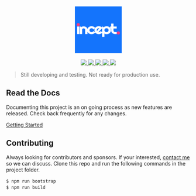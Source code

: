 <p align="center">
  <img src="https://raw.githubusercontent.com/inceptjs/incept.js/main/docs/assets/incept-logo-square-2.png" height="128" />
</p>

<p align="center">
  <a aria-label="NPM version" href="https://www.npmjs.com/package/inceptjs">
    <img src="https://img.shields.io/npm/v/inceptjs.svg?style=for-the-badge" />
  </a>
  <a aria-label="License" href="https://github.com/inceptjs/incept.js/blob/main/LICENSE">
    <img src="https://img.shields.io/npm/l/inceptjs.svg?style=for-the-badge" />
  </a>
  <a aria-label="Downloads" href="https://www.npmjs.com/package/inceptjs">
    <img src="https://img.shields.io/npm/dm/inceptjs.svg?style=for-the-badge" />
  </a>
  <a aria-label="Activity" href="https://github.com/inceptjs/incept.js">
    <img src="https://img.shields.io/github/commit-activity/m/inceptjs/incept.js?style=for-the-badge" />
  </a>
  <a aria-label="Last Commit" href="https://github.com/inceptjs/incept.js/commits/main">
    <img src="https://img.shields.io/github/last-commit/inceptjs/incept.js?style=for-the-badge" />
  </a>
</p>


> Still developing and testing. Not ready for production use.

## Read the Docs

Documenting this project is an on going process as new features are 
released. Check back frequently for any changes.

[Getting Started](./docs/start.md)

## Contributing

Always looking for contributors and sponsors. If your interested, 
[contact me](https://github.com/cblanquera) so we can discuss. Clone 
this repo and run the following commands in the project folder.

```js
$ npm run bootstrap
$ npm run build
```